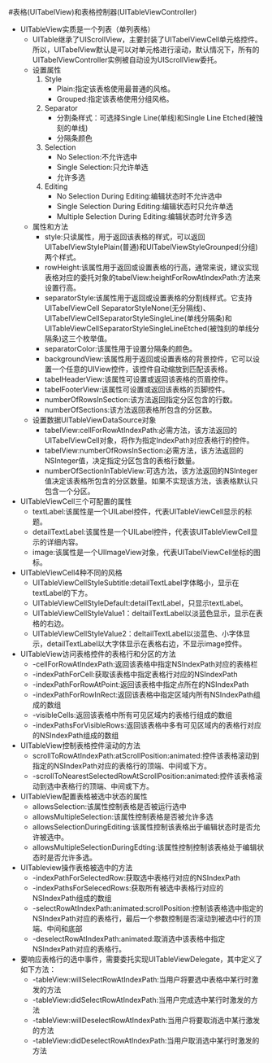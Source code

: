 #表格(UITabelView)和表格控制器(UITableViewController)
- UITableView实质是一个列表（单列表格）
    + UITable继承了UIScrollView，主要封装了UITabelViewCell单元格控件。所以，UITabelView默认是可以对单元格进行滚动，默认情况下，所有的UITabelViewController实例被自动设为UIScrollView委托。
    + 设置属性
        1. Style
            + Plain:指定该表格使用最普通的风格。
            + Grouped:指定该表格使用分组风格。
        2. Separator
            + 分割条样式：可选择Single Line(单线)和Single Line Etched(被蚀刻的单线)
            + 分隔条颜色
        3. Selection
            + No Selection:不允许选中
            + Single Selection:只允许单选
            + 允许多选
        4. Editing
            + No Selection During Editing:编辑状态时不允许选中
            + Single Selection During Editing:编辑状态时只允许单选
            + Multiple Selection During Editing:编辑状态时允许多选
    + 属性和方法
        - style:只读属性，用于返回该表格的样式，可以返回UITabelViewStylePlain(普通)和UITabelViewStyleGrounped(分组)两个样式。
        - rowHeight:该属性用于返回或设置表格的行高，通常来说，建议实现表格对应的委托对象的tabelView:heightForRowAtIndexPath:方法来设置行高。
        - separatorStyle:该属性用于返回或设置表格的分割线样式。它支持UITabelViewCell SeparatorStyleNone(无分隔线)、UITabelViewCellSeparatorStyleSingleLine(单线分隔条)和UITableViewCellSeparatorStyleSingleLineEtched(被蚀刻的单线分隔条)这三个枚举值。
        - separatorColor:该属性用于设置分隔条的颜色。
        - backgroundView:该属性用于返回或设置表格的背景控件，它可以设置一个任意的UIView控件，该控件自动缩放到匹配该表格。
        - tabelHeaderView:该属性可设置或返回该表格的页眉控件。
        - tabelFooterView:该属性可设置或返回该表格的页脚控件。
        - numberOfRowsInSection:该方法返回指定分区包含的行数。
        - numberOfSections:该方法返回表格所包含的分区数。
    + 设置数据UITableViewDataSource对象
        - tabelView:cellForRowAtIndexPath:必需方法，该方法返回的UITabelViewCell对象，将作为指定IndexPath对应表格行的控件。
        - tabelView:numberOfRowsInSection:必需方法，该方法返回的NSInteger值，决定指定分区包含的表格行数量。
        - numberOfSectionInTableView:可选方法，该方法返回的NSInteger值决定该表格所包含的分区数量。如果不实现该方法，该表格默认只包含一个分区。
- UITableViewCell三个可配置的属性
    + textLabel:该属性是一个UILabel控件，代表UITableViewCell显示的标题。
    + detailTextLabel:该属性是一个UILabel控件，代表该UITableViewCell显示的详细内容。
    + image:该属性是一个UIImageView对象，代表UITabelViewCell坐标的图标。
- UITableViewCell4种不同的风格
    + UITableViewCellStyleSubtitle:detailTextLabel字体略小，显示在textLabel的下方。
    + UITableViewCellStyleDefault:detailTextLabel，只显示textLabel。
    + UITableViewCellStyleValue1：deltailTextLabel以淡蓝色显示，显示在表格的右边。
    + UITableViewCellStyleValue2：deltailTextLabel以淡蓝色、小字体显示，detailTextLabel以大字体显示在表格右边，不显示image控件。
- UITableView访问表格控件的表格行和分区的方法
    + -cellForRowAtIndexPath:返回该表格中指定NSIndexPath对应的表格栏
    + -indexPathForCell:获取该表格中指定表格行对应的NSIndexPath
    + -indexPathForRowAtPoint:返回该表格中指定点所在的NSIndexPath
    + -indexPathForRowInRect:返回该表格中指定区域内所有NSIndexPath组成的数组
    + -visibleCells:返回该表格中所有可见区域内的表格行组成的数组
    + -indexPathsForVisibleRows:返回该表格中多有可见区域内的表格行对应的NSIndexPath组成的数组
- UITableView控制表格控件滚动的方法
    + scrollToRowAtIndexPath:atScrollPosition:animated:控件该表格滚动到指定的NSIndexPath对应的表格行的顶端、中间或下方。
    + -scrollToNearestSelectedRowAtScrollPosition:animated:控件该表格滚动到选中表格行的顶端、中间或下方。
- UITableView配置表格被选中状态的属性
    + allowsSelection:该属性控制表格是否被运行选中
    + allowsMultipleSelection:该属性控制表格是否被允许多选
    + allowsSelectionDuringEditing:该属性控制该表格出于编辑状态时是否允许被选中。
    + allowsMultipleSelectionDuringEdting:该属性控制控制该表格处于编辑状态时是否允许多选。
- UITableview操作表格被选中的方法
    + -indexPathForSelectedRow:获取选中表格行对应的NSIndexPath
    + -indexPathsForSelecedRows:获取所有被选中表格行对应的NSIndexPath组成的数组
    + -selectRowAtIndexPath:animated:scrollPosition:控制该表格选中指定的NSIndexPath对应的表格行，最后一个参数控制是否滚动到被选中行的顶端、中间和底部
    + -deselectRowAtIndexPath:animated:取消选中该表格中指定NSIndexPath对应的表格行。
- 要响应表格行的选中事件，需要委托实现UITableViewDelegate，其中定义了如下方法：
    + -tableView:willSelectRowAtIndexPath:当用户将要选中表格中某行时激发的方法
    + -tableView:didSelectRowAtIndexPath:当用户完成选中某行时激发的方法
    + -tableView:willDeselectRowAtIndexPath:当用户将要取消选中某行激发的方法
    + -tableView:didDeselectRowAtIndexPath:当用户取消选中某行时激发的方法
